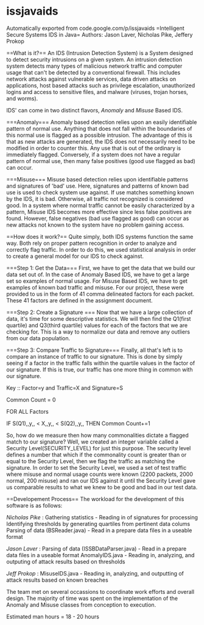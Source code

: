 # issjavaids
Automatically exported from code.google.com/p/issjavaids
=Intelligent Secure Systems IDS in Java=
Authors: Jason Laver, Nicholas Pike, Jeffery Prokop

==What is it?==
An IDS (Intrusion Detection System) is a System designed to detect security intrusions on a given system. An intrusion detection system detects many types of malicious network traffic and computer usage that can't be detected by a conventional firewall. This includes network attacks against vulnerable services, data driven attacks on applications, host based attacks such as privilege escalation, unauthorized logins and access to sensitive files, and malware (viruses, trojan horses, and worms).

IDS' can come in two distinct flavors, *Anomaly* and *Misuse* Based IDS.

===Anomaly===
Anomaly based detection relies upon an easily identifiable pattern of normal use. Anything that does not fall within the boundaries of this normal use is flagged as a possible intrusion. The advantage of this is that as new attacks are generated, the IDS does not necessarily need to be modified in order to counter this. Any use that is out of the ordinary is immediately flagged. Conversely, if a system does not have a regular pattern of normal use, then many false positives (good use flagged as bad) can occur.

===Misuse===
Misuse based detection relies upon identifiable patterns and signatures of 'bad' use. Here, signatures and patterns of known bad use is used to check system use against. If use matches something known by the IDS, it is bad. Otherwise, all traffic not recognized is considered good. In a system where normal traffic cannot be easily characterized by a pattern, Misuse IDS becomes more effective since less false positives are found. However, false negatives (bad use flagged as good) can occur as new attacks not known to the system 
have no problem gaining access.

==How does it work?==
Quite simply, both IDS systems function the same way. Both rely on proper pattern recognition in order to analyze and correctly flag traffic. In order to do this, we used statistical analysis in order to create a general model for our IDS to check against.

===Step 1: Get the Data===
First, we have to get the data that we build our data set out of. In the case of Anomaly Based IDS, we have to get a large set so examples of normal usage. For Misuse Based IDS, we have to get examples of known bad traffic and misuse. For our project, these were provided to us in the form of 41 comma delineated factors for each packet. These 41 factors are defined in the assignment document.

===Step 2: Create a Signature ===
Now that we have a large collection of data, it's time for some descriptive statistics. We will then find the Q1(first quartile) and Q3(third quartile) values for each of the factors that we are checking for. This is a way to normalize our data and remove any outliers from our data population.

===Step 3: Compare Traffic to Signature===
Finally, all that's left is to compare an instance of traffic to our signature. This is done by simply seeing if a factor in the traffic falls within the quartile values in the factor of our signature. If this is true, our traffic has one more thing in common with our signature.

Key :: Factor=y and Traffic=X and Signature=S

Common Count = 0

FOR ALL Factors

   IF S(Q1),,y,, < X,,y,, < S(Q2),,y,, THEN Common Count+=1


So, how do we measure then how many commonalities dictate a flagged match to our signature? Well, we created an integer variable called a Security Level(SECURITY_LEVEL) for just this purpose. The security level defines a number that which if the commonality count is greater than or equal to the Security Level, then we flag the traffic as matching the signature. In order to set the Security Level, we used a set of test traffic where misuse and normal usage counts were known (2200 packets, 2000 normal, 200 misuse) and ran our IDS against it until the Security Level gave us comparable results to what we knew to be good and bad in our test data.

==Developement Process==
The workload for the development of this software is as follows:

*Nicholas Pike* : Gathering statistics - Reading in of signatures for processing
                                                         Identifying thresholds by generating quartiles from pertinent data colums
                        Parsing of data (BSReader.java) - Read in a prepare data files in a useable format

*Jason Laver* : Parsing of data (ISSBDataParser.java) - Read in a prepare data files in a useable format
                    AnomalyIDS.java - Reading in, analyzing, and outputing of attack results based on thresholds

*Jeff Prokop* : MisuseIDS.java - Reading in, analyzing, and outputting of attack results based on known breaches

The team met on several occassions to coordinate work efforts and overall design.  The majority of time was spent on the implementation of the Anomaly and Misuse classes from conception to execution.  

Estimated man hours = 18 - 20 hours
